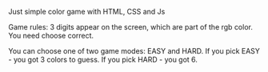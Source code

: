 Just simple color game with HTML, CSS and Js

Game rules:
3 digits appear on the screen, which are part of the rgb color.
You need choose correct.

You can choose one of two game modes: EASY and HARD.
If you pick EASY - you got 3 colors to guess.
If you pick HARD - you got 6.


